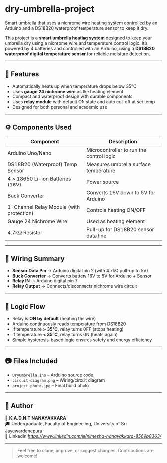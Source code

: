 # dry-umbrella-project
Smart umbrella that uses a nichrome wire heating system controlled by an Arduino and a DS18B20 waterproof temperature sensor to keep it dry.

This project is a **smart umbrella heating system** designed to keep your umbrella dry using a nichrome wire and temperature control logic. It’s powered by 4 batteries and controlled with an Arduino, using a **DS18B20 waterproof digital temperature sensor** for reliable moisture detection.

---

## 🔧 Features
- Automatically heats up when temperature drops below 35°C
- Uses **gauge 24 nichrome wire** as the heating element
- Compact and waterproof design with durable components
- Uses **relay module** with default ON state and auto cut-off at set temp
- Designed for both personal and academic use

---

## ⚙️ Components Used

| Component                            | Description                                     |
|-------------------------------------|-------------------------------------------------|
| Arduino Uno/Nano                    | Microcontroller to run the control logic        |
| DS18B20 (Waterproof) Temp Sensor    | Measures umbrella surface temperature           |
| 4 × 18650 Li-ion Batteries (16V)    | Power source                                    |
| Buck Converter                      | Converts 16V down to 5V for Arduino             |
| 1-Channel Relay Module (with protection) | Controls heating ON/OFF                     |
| Gauge 24 Nichrome Wire              | Used as heating element                         |
| 4.7kΩ Resistor                      | Pull-up for DS18B20 sensor data line            |

---

## 🔌 Wiring Summary

- **Sensor Data Pin** → Arduino digital pin 2 (with 4.7kΩ pull-up to 5V)
- **Buck Converter** → Converts battery 16V to 5V for Arduino + Sensor
- **Relay IN** → Arduino digital pin 7
- **Relay Output** → Connects/disconnects nichrome wire circuit

---

## 🔁 Logic Flow

- Relay is **ON by default** (heating the wire)
- Arduino continuously reads temperature from DS18B20
- If temperature **> 35°C**, relay turns OFF (stops heating)
- If temperature **< 35°C**, relay turns ON (heats again)
- Simple hysteresis-based logic ensures safety and energy efficiency

---

## 📷 Files Included
- `DryUmbrella.ino` – Arduino source code
- `circuit-diagram.png` – Wiring/circuit diagram
- `project-photo.jpg` – Final build photo

---

## 💬 Author

👤 **K.A.D.N.T NANAYAKKARA**  
🎓 Undergraduate, Faculty of Engineering, University of Sri Jayewardenepura  
🔗 LinkedIn *https://www.linkedin.com/in/nimesha-nanayakkara-8569b8363/*

---

> Feel free to clone, improve, or suggest changes. Contributions are welcome!

